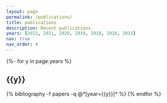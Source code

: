 ```yaml
---
layout: page
permalink: /publications/
title: publications
description: Recent publications.
years: [2022, 2021, 2020, 2019, 2018, 2016, 2013]
nav: true
nav_order: 4
---
```

<!-- _pages/publications.md -->
<div class="publications">

{%- for y in page.years %}
  <h2 class="year">{{y}}</h2>
  {% bibliography -f papers -q @*[year={{y}}]* %}
{% endfor %}

</div>
